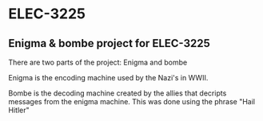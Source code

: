 # ELEC-3225
Enigma &amp; bombe project for ELEC-3225
---
There are two parts of the project: Enigma and bombe

Enigma is the encoding machine used by the Nazi's in WWII. 

Bombe is the decoding machine created by the allies that decripts messages from the enigma machine. This was done using the phrase "Hail Hitler"
